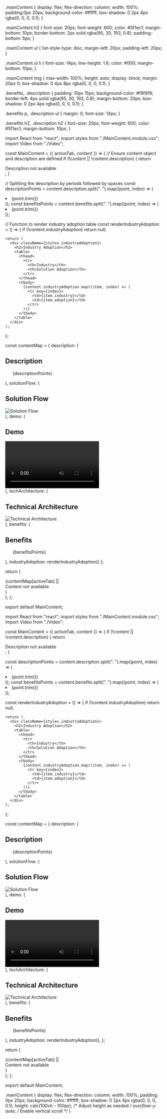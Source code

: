 .mainContent {
  display: flex;
  flex-direction: column;
  width: 100%;
  padding:0px 20px;
  background-color: #ffffff;
  box-shadow: 0 2px 4px rgba(0, 0, 0, 0.1);
}

.mainContent h2 {
  font-size: 20px;
  font-weight: 600;
  color: #5f1ec1;
  margin-bottom: 10px;
  border-bottom: 2px solid rgba(95, 30, 193, 0.8);
  padding-bottom: 5px;
}

.mainContent ul {
  list-style-type: disc;
  margin-left: 20px;
  padding-left: 20px;
}

.mainContent ul li {
  font-size: 14px;
  line-height: 1.6;
  color: #000;
  margin-bottom: 10px;
}

.mainContent img {
  max-width: 100%;
  height: auto;
  display: block;
  margin: 20px 0;
  box-shadow: 0 4px 8px rgba(0, 0, 0, 0.1);
}

.benefits, .description {
  padding: 10px 15px;
  background-color: #f9f9f9;
  border-left: 4px solid rgba(95, 30, 193, 0.8);
  margin-bottom: 20px;
  box-shadow: 0 2px 4px rgba(0, 0, 0, 0.1);
}

.benefits p, .description ul {
  margin: 0;
  font-size: 14px;
}

.benefits h2, .description h2 {
  font-size: 20px;
  font-weight: 600;
  color: #5f1ec1;
  margin-bottom: 10px;
}


  import React from "react";
import styles from "./MainContent.module.css";
import Video from "./Video";

const MainContent = ({ activeTab, content }) => {
  // Ensure content object and description are defined
  if (!content || !content.description) {
    return <div className={styles.mainContent}>Description not available</div>;
  }

  // Splitting the description by periods followed by spaces
  const descriptionPoints = content.description.split(". ").map((point, index) => (
    <li key={index}>{point.trim()}</li>
  ));
  const benefitsPoints = content.benefits.split(". ").map((point, index) => (
    <li key={index}>{point.trim()}</li>
  ));

  // Function to render industry adoption table
  const renderIndustryAdoption = () => {
    if (!content.industryAdoption) return null;

    return (
      <div className={styles.industryAdoption}>
        <h2>Industry Adoption</h2>
        <table>
          <thead>
            <tr>
              <th>Industry</th>
              <th>Solution Adoption</th>
            </tr>
          </thead>
          <tbody>
            {content.industryAdoption.map((item, index) => (
              <tr key={index}>
                <td>{item.industry}</td>
                <td>{item.adoption}</td>
              </tr>
            ))}
          </tbody>
        </table>
      </div>
    );
  };

  const contentMap = {
    description: (
      <div className={styles.description}>
        <h2>Description</h2>
        <ul>
          {descriptionPoints}
        </ul>
      </div>
    ),
    solutionFlow: (
      <div>
        <h2>Solution Flow</h2>
        <img src={content.solutionFlow} alt="Solution Flow" />
      </div>
    ),
    demo: (
      <div>
        <h2>Demo</h2>
        <Video src={content.demo} />
      </div>
    ),
    techArchitecture: (
      <div>
        <h2>Technical Architecture</h2>
        <img src={content.techArchitecture} alt="Technical Architecture" />
      </div>
    ),
    benefits: (
      <div className={styles.benefits}>
        <h2>Benefits</h2>
        <ul>
          {benefitsPoints}
        </ul>
      </div>
    ),
    industryAdoption: renderIndustryAdoption()
  };

  return (
    <div className={styles.mainContent}>
      {contentMap[activeTab] || <div>Content not available</div>}
    </div>
  );
};

export default MainContent;





import React from "react";
import styles from "./MainContent.module.css";
import Video from "./Video";

const MainContent = ({ activeTab, content }) => {
  if (!content || !content.description) {
    return <div className={styles.mainContent}>Description not available</div>;
  }

  const descriptionPoints = content.description.split(". ").map((point, index) => (
    <li key={index}>{point.trim()}</li>
  ));
  const benefitsPoints = content.benefits.split(". ").map((point, index) => (
    <li key={index}>{point.trim()}</li>
  ));

  const renderIndustryAdoption = () => {
    if (!content.industryAdoption) return null;

    return (
      <div className={styles.industryAdoption}>
        <h2>Industry Adoption</h2>
        <table>
          <thead>
            <tr>
              <th>Industry</th>
              <th>Solution Adoption</th>
            </tr>
          </thead>
          <tbody>
            {content.industryAdoption.map((item, index) => (
              <tr key={index}>
                <td>{item.industry}</td>
                <td>{item.adoption}</td>
              </tr>
            ))}
          </tbody>
        </table>
      </div>
    );
  };

  const contentMap = {
    description: (
      <div className={styles.description}>
        <h2>Description</h2>
        <ul>{descriptionPoints}</ul>
      </div>
    ),
    solutionFlow: (
      <div>
        <h2>Solution Flow</h2>
        <img src={content.solutionFlow} alt="Solution Flow" />
      </div>
    ),
    demo: (
      <div>
        <h2>Demo</h2>
        <Video src={content.demo} />
      </div>
    ),
    techArchitecture: (
      <div>
        <h2>Technical Architecture</h2>
        <img src={content.techArchitecture} alt="Technical Architecture" />
      </div>
    ),
    benefits: (
      <div className={styles.benefits}>
        <h2>Benefits</h2>
        <ul>{benefitsPoints}</ul>
      </div>
    ),
    industryAdoption: renderIndustryAdoption(),
  };

  return (
    <div className={styles.mainContent}>
      {contentMap[activeTab] || <div>Content not available</div>}
    </div>
  );
};

export default MainContent;




.mainContent {
  display: flex;
  flex-direction: column;
  width: 100%;
  padding: 0px 20px;
  background-color: #ffffff;
  box-shadow: 0 2px 4px rgba(0, 0, 0, 0.1);
  height: calc(100vh - 100px); /* Adjust height as needed */
  overflow-y: auto; /* Enable vertical scroll */
}
